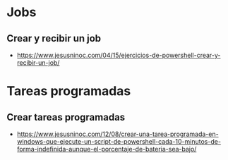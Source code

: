 # Jobs

## Crear y recibir un job
* https://www.jesusninoc.com/04/15/ejercicios-de-powershell-crear-y-recibir-un-job/

# Tareas programadas

## Crear tareas programadas
* https://www.jesusninoc.com/12/08/crear-una-tarea-programada-en-windows-que-ejecute-un-script-de-powershell-cada-10-minutos-de-forma-indefinida-aunque-el-porcentaje-de-bateria-sea-bajo/
